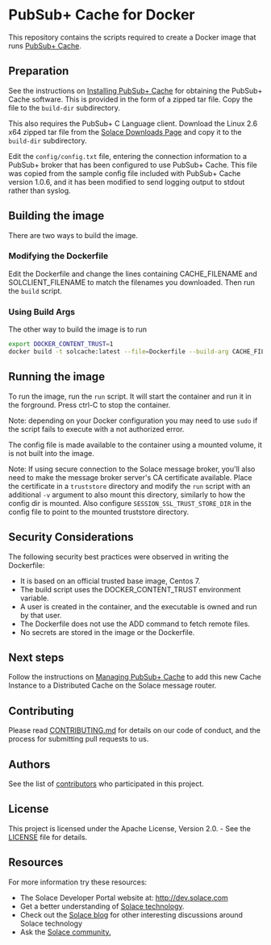 # PubSub+ Cache for Docker

This repository contains the scripts required to create a Docker image that runs [PubSub+ Cache](https://docs.solace.com/Solace-PubSub-Cache/PubSub-Cache-Overview.htm).

## Preparation

See the instructions on [Installing PubSub+ Cache](https://docs.solace.com/Solace-PubSub-Cache/Installing-PubSub-Cache.htm) for obtaining the PubSub+ Cache software. This is provided in the form of a zipped tar file. Copy the file to the `build-dir` subdirectory.

This also requires the PubSub+ C Language client. Download the Linux 2.6 x64 zipped tar file from the [Solace Downloads Page](https://products.solace.com/download/C_API_LINUX64) and copy it to the `build-dir` subdirectory.

Edit the `config/config.txt` file, entering the connection information to a PubSub+ broker that has been configured to use PubSub+ Cache. This file was copied from the sample config file included with PubSub+ Cache version 1.0.6, and it has been modified to send logging output to stdout rather than syslog.

## Building the image

There are two ways to build the image.

### Modifying the Dockerfile

Edit the Dockerfile and change the lines containing CACHE_FILENAME and SOLCLIENT_FILENAME to match the 
filenames you downloaded. Then run the ```build``` script.

### Using Build Args

The other way to build the image is to run

```bash
export DOCKER_CONTENT_TRUST=1
docker build -t solcache:latest --file=Dockerfile --build-arg CACHE_FILENAME=SolaceCache_Linux26-x86_64_opt_1.0.6.tar.gz --build-arg SOLCLIENT_FILENAME=solclient_Linux26-x86_64_opt_7.11.08.tar.gz build-dir
```

## Running the image

To run the image, run the `run` script. It will start the container and run it in the forground. Press ctrl-C to stop the container.

Note: depending on your Docker configuration you may need to use `sudo` if the script fails to execute with a not authorized error.

The config file is made available to the container using a mounted volume, it is not built into the image.

Note: If using secure connection to the Solace message broker, you'll also need to make the message broker server's CA certificate available. Place the certificate in a `truststore` directory and modify the `run` script with an additional `-v` argument to also mount this directory, similarly to how the config dir is mounted. Also configure `SESSION_SSL_TRUST_STORE_DIR` in the config file to point to the mounted truststore directory.

## Security Considerations

The following security best practices were observed in writing the Dockerfile:

* It is based on an official trusted base image, Centos 7.
* The build script uses the DOCKER_CONTENT_TRUST environment variable.
* A user is created in the container, and the executable is owned and run by that user.
* The Dockerfile does not use the ADD command to fetch remote files.
* No secrets are stored in the image or the Dockerfile.

## Next steps

Follow the instructions on [Managing PubSub+ Cache](https://docs.solace.com/Solace-PubSub-Cache/Configuring-and-Managing-PubSub-Cache.htm) to add this new Cache Instance to a Distributed Cache on the Solace message router.

## Contributing

Please read [CONTRIBUTING.md](CONTRIBUTING.md) for details on our code of conduct, and the process for submitting pull requests to us.

## Authors

See the list of [contributors](https://github.com/SolaceSamples/PubSubCacheDocker/contributors) who participated in this project.

## License

This project is licensed under the Apache License, Version 2.0. - See the [LICENSE](LICENSE) file for details.

## Resources

For more information try these resources:

- The Solace Developer Portal website at: http://dev.solace.com
- Get a better understanding of [Solace technology](http://dev.solace.com/tech/).
- Check out the [Solace blog](http://dev.solace.com/blog/) for other interesting discussions around Solace technology
- Ask the [Solace community.](http://dev.solace.com/community/)

